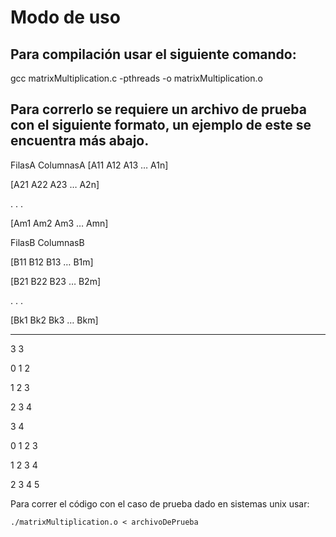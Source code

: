 # Modo de uso

## Para compilación usar el siguiente comando:

  gcc matrixMultiplication.c -pthreads -o matrixMultiplication.o

## Para correrlo se requiere un archivo de prueba con el siguiente formato, un ejemplo de este se encuentra más abajo.

FilasA ColumnasA
[A11 A12 A13 … A1n]

[A21 A22 A23 … A2n]

.
.
.

[Am1 Am2 Am3 … Amn]

FilasB ColumnasB

[B11 B12 B13 … B1m]

[B21 B22 B23 … B2m]

.
.
.

[Bk1 Bk2 Bk3 … Bkm]

--------------------

3 3 

0 1 2 

1 2 3 

2 3 4 

3 4 

0 1 2 3

1 2 3 4

2 3 4 5


Para correr el código con el caso de prueba dado en sistemas unix usar:

	./matrixMultiplication.o < archivoDePrueba
